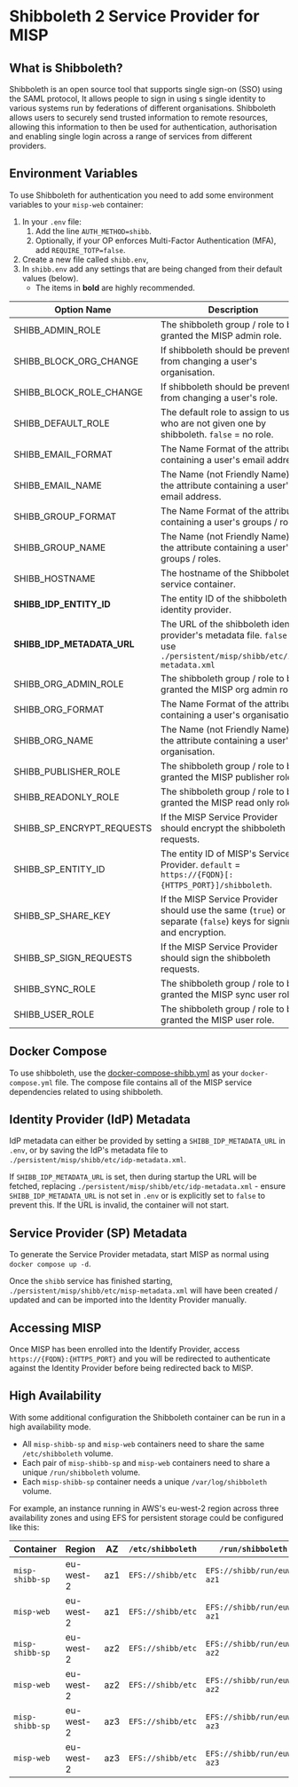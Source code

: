 <!--
SPDX-FileCopyrightText: 2024 Jisc Services Limited
SPDX-FileContributor: Clive Bream
SPDX-FileContributor: Joe Pitt

SPDX-License-Identifier: GPL-3.0-only
-->

# Shibboleth 2 Service Provider for MISP

## What is Shibboleth?

Shibboleth is an open source tool that supports single sign-on (SSO) using the SAML protocol, It
allows people to sign in using s single identity to various systems run by federations of different
organisations. Shibboleth allows users to securely send trusted information to remote resources,
allowing this information to then be used for authentication, authorisation and enabling single
login across a range of services from different providers.

## Environment Variables

To use Shibboleth for authentication you need to add some environment variables to your `misp-web`
container:

1. In your `.env` file:
    1. Add the line `AUTH_METHOD=shibb`.
    2. Optionally, if your OP enforces Multi-Factor Authentication (MFA), add `REQUIRE_TOTP=false`.
2. Create a new file called `shibb.env`,
3. In `shibb.env` add any settings that are being changed from their default values (below).
    * The items in **bold** are highly recommended.

| Option Name | Description | Default Value |
|-------------|-------------|---------------|
| SHIBB_ADMIN_ROLE | The shibboleth group / role to be granted the MISP admin role. | `misp-admin` |
| SHIBB_BLOCK_ORG_CHANGE | If shibboleth should be prevented from changing a user's organisation. | `false` |
| SHIBB_BLOCK_ROLE_CHANGE | If shibboleth should be prevented from changing a user's role. | `false` |
| SHIBB_DEFAULT_ROLE | The default role to assign to users who are not given one by shibboleth. `false` = no role. | `false` |
| SHIBB_EMAIL_FORMAT | The Name Format of the attribute containing a user's email address. | `urn:oasis:names:tc:SAML:2.0:attrname-format:uri` |
| SHIBB_EMAIL_NAME | The Name (not Friendly Name) of the attribute containing a user's email address. | `urn:oid:0.9.2342.19200300.100.1.3` |
| SHIBB_GROUP_FORMAT | The Name Format of the attribute containing a user's groups / roles. | `urn:oasis:names:tc:SAML:2.0:attrname-format:uri` |
| SHIBB_GROUP_NAME | The Name (not Friendly Name) of the attribute containing a user's groups / roles. | `urn:oid:1.3.6.1.4.1.5923.1.5.1.1` |
| SHIBB_HOSTNAME | The hostname of the Shibboleth service container. | `misp_shibb` |
| **SHIBB_IDP_ENTITY_ID** | The entity ID of the shibboleth identity provider. | `https://idp.example.org/idp/shibboleth` |
| **SHIBB_IDP_METADATA_URL** | The URL of the shibboleth identity provider's metadata file. `false` = use `./persistent/misp/shibb/etc/idp-metadata.xml` | `false` |
| SHIBB_ORG_ADMIN_ROLE | The shibboleth group / role to be granted the MISP org admin role. | `misp-orgadmin` |
| SHIBB_ORG_FORMAT | The Name Format of the attribute containing a user's organisation. | `urn:oasis:names:tc:SAML:2.0:attrname-format:uri` |
| SHIBB_ORG_NAME | The Name (not Friendly Name) of the attribute containing a user's organisation. | `urn:oid:1.3.6.1.4.1.25178.1.2.9` |
| SHIBB_PUBLISHER_ROLE | The shibboleth group / role to be granted the MISP publisher role. | `misp-publisher` |
| SHIBB_READONLY_ROLE | The shibboleth group / role to be granted the MISP read only role. | `misp-readonly` |
| SHIBB_SP_ENCRYPT_REQUESTS | If the MISP Service Provider should encrypt the shibboleth requests. | `true` |
| SHIBB_SP_ENTITY_ID | The entity ID of MISP's Service Provider. `default` = `https://{FQDN}[:{HTTPS_PORT}]/shibboleth`. | `default` |
| SHIBB_SP_SHARE_KEY | If the MISP Service Provider should use the same (`true`) or separate (`false`) keys for signing and encryption. | `true` |
| SHIBB_SP_SIGN_REQUESTS | If the MISP Service Provider should sign the shibboleth requests. | `true` |
| SHIBB_SYNC_ROLE | The shibboleth group / role to be granted the MISP sync user role. | `misp-sync` |
| SHIBB_USER_ROLE | The shibboleth group / role to be granted the MISP user role. | `misp-user` |

## Docker Compose

To use shibboleth, use the
[docker-compose-shibb.yml⁠](https://github.com/JiscCTI/misp-docker/blob/main/docker-compose-shibb.yml)
as your `docker-compose.yml` file. The compose file contains all of the MISP service dependencies
related to using shibboleth.

## Identity Provider (IdP) Metadata

IdP metadata can either be provided by setting a `SHIBB_IDP_METADATA_URL` in `.env`, or by saving
the IdP's metadata file to `./persistent/misp/shibb/etc/idp-metadata.xml`.

If `SHIBB_IDP_METADATA_URL` is set, then during startup the URL will be fetched, replacing
`./persistent/misp/shibb/etc/idp-metadata.xml` - ensure `SHIBB_IDP_METADATA_URL` is not set in
`.env` or is explicitly set to `false` to prevent this. If the URL is invalid, the container will
not start.

## Service Provider (SP) Metadata

To generate the Service Provider metadata, start MISP as normal using `docker compose up -d`.

Once the `shibb` service has finished starting, `./persistent/misp/shibb/etc/misp-metadata.xml` will
have been created / updated and can be imported into the Identity Provider manually.

## Accessing MISP

Once MISP has been enrolled into the Identify Provider, access `https://{FQDN}:{HTTPS_PORT}` and you
will be redirected to authenticate against the Identity Provider before being redirected back to
MISP.

## High Availability

With some additional configuration the Shibboleth container can be run in a high availability mode.

* All `misp-shibb-sp` and `misp-web` containers need to share the same `/etc/shibboleth` volume.
* Each pair of `misp-shibb-sp` and `misp-web` containers need to share a unique `/run/shibboleth`
    volume.
* Each `misp-shibb-sp` container needs a unique `/var/log/shibboleth` volume.

For example, an instance running in AWS's eu-west-2 region across three availability zones and using
EFS for persistent storage could be configured like this:

| Container | Region | AZ | `/etc/shibboleth` | `/run/shibboleth` | `/var/log/shibboleth` |
|-----------|--------|----|-------------------|-------------------|-----------------------|
| `misp-shibb-sp` | eu-west-2 | az1 | `EFS://shibb/etc` | `EFS://shibb/run/euw2-az1` | `EFS://shibb/log/euw2-az1` |
| `misp-web` | eu-west-2 | az1 | `EFS://shibb/etc` | `EFS://shibb/run/euw2-az1` | N/A |
| `misp-shibb-sp` | eu-west-2 | az2 | `EFS://shibb/etc` | `EFS://shibb/run/euw2-az2` | `EFS://shibb/log/euw2-az2` |
| `misp-web` | eu-west-2 | az2 | `EFS://shibb/etc` | `EFS://shibb/run/euw2-az2` | N/A |
| `misp-shibb-sp` | eu-west-2 | az3 | `EFS://shibb/etc` | `EFS://shibb/run/euw2-az3` | `EFS://shibb/log/euw2-az3` |
| `misp-web` | eu-west-2 | az3 | `EFS://shibb/etc` | `EFS://shibb/run/euw2-az3` | N/A |
